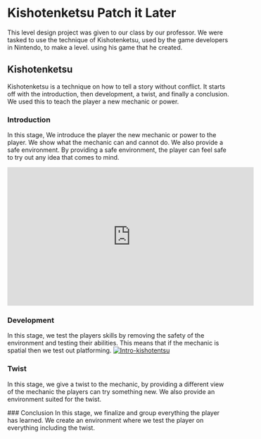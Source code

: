 # Kishotenketsu Patch it Later
This level design project was given to our class by our professor. We were tasked to use the technique of Kishotenketsu, used by the game developers in Nintendo, to make a level. using his game that he created.

## Kishotenketsu
Kishotenketsu is a technique on how to tell a story without conflict. It starts off with the introduction, then development, a twist, and finally a conclusion. We used this to teach the player a new mechanic or power.

### Introduction
In this stage, We introduce the player the new mechanic or power to the player. We show what the mechanic can and cannot do. We also provide a safe environment. By providing a safe environment, the player can feel safe to try out any idea that comes to mind.
<p align = "center">
    <iframe width="560" height="315" src="https://www.youtube.com/embed/rhsne4mIXDo" title="YouTube video player" frameborder="0" allow="accelerometer; autoplay; clipboard-write; encrypted-media; gyroscope; picture-in-picture" allowfullscreen></iframe>
</p>

### Development
In this stage, we test the players skills by removing the safety of the environment and testing their abilities. This means that if the mechanic is spatial then we test out platforming.
[![Intro-kishotentsu](https://img.youtube.com/KQLXZpOqRJY/maxresdefault.jpeg)](https://www.youtube.com/KQLXZpOqRJY)



### Twist
In this stage, we give a twist to the mechanic, by providing a different view of the mechanic the players can try something new. We also provide an environment suited for the twist.

<p align = "center">

</p>
 ### Conclusion
 In this stage, we finalize and group everything the player has learned. We create an environment where we test the player on everything including the twist.
 <p align = "center">

</p>